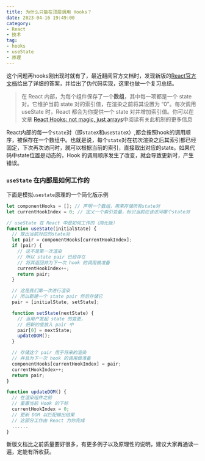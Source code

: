 ```yaml
---
title: 为什么只能在顶层调用 Hooks？
date: 2023-04-16 19:49:00
category:
- React
- 技术
tag:
- hooks
- useState
- 原理
---
```


这个问题再hooks刚出现时就有了，最近翻阅官方文档时，发现新版的[React官方文档](https://react.docschina.org/learn/state-a-components-memory)给出了详细的答案，并给出了伪代码实现，这里也做一个复习总结。

<!-- more -->
> 在 React 内部，为每个组件保存了一个**数组**，其中每一项都是一个 state 对。它维护当前 state 对的索引值，在渲染之前将其设置为 “0”。每次调用 useState 时，React 都会为你提供一个 state 对并增加索引值。你可以在文章 [React Hooks: not magic, just arrays](https://medium.com/@ryardley/react-hooks-not-magic-just-arrays-cd4f1857236e)中阅读有关此机制的更多信息

React内部的每一个`state`对（即`stateX`和`useStateX`）,都会按照hook的调用顺序，被保存在一个数组中。也就是说，每个`state`对在初次渲染之后其索引都已经固定，下次再次访问时，就可以根据当前的索引，直接取出对应的state。如果代码中state位置是动态的，Hook 的调用顺序发生了改变，就会导致更新时，产生错误。

###  `useState` 在内部是如何工作的

下面是模拟`usestate`原理的一个简化版示例

```javascript
let componentHooks = []; // 声明一个数组，用来存储所有state对
let currentHookIndex = 0; // 定义一个索引变量，标识当前应该访问哪个state对

// useState 在 React 中是如何工作的（简化版）
function useState(initialState) {
  // 取出当前对应的state对
  let pair = componentHooks[currentHookIndex];
  if (pair) {
    // 这不是第一次渲染
    // 所以 state pair 已经存在
    // 将其返回并为下一次 hook 的调用做准备
    currentHookIndex++;
    return pair;
  }

  // 这是我们第一次进行渲染
  // 所以新建一个 state pair 然后存储它
  pair = [initialState, setState];

  function setState(nextState) {
    // 当用户发起 state 的变更，
    // 把新的值放入 pair 中
    pair[0] = nextState;
    updateDOM();
  }

  // 存储这个 pair 用于将来的渲染
  // 并且为下一次 hook 的调用做准备
  componentHooks[currentHookIndex] = pair;
  currentHookIndex++;
  return pair;
}

function updateDOM() {
  // 在渲染组件之前
  // 重置当前 Hook 的下标
  currentHookIndex = 0;
  // 更新 DOM 以匹配输出结果
  // 这部分工作由 React 为你完成
  ......
}
```

新版文档比之前质量要好很多，有更多例子以及原理性的说明，建议大家再通读一遍，定能有所收获。
